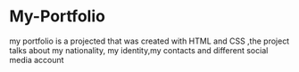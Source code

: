 # My-Portfolio
my portfolio is a projected that was created with HTML and CSS ,the project talks about my nationality, 
my identity,my contacts and different social media account 
